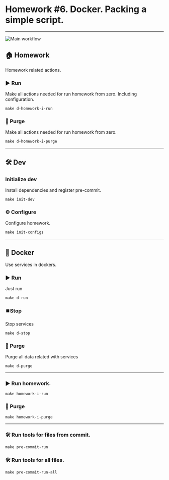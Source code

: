# Homework #6. Docker. Packing a simple script.


---
![Main workflow](https://github.com/hillel-i-python-pro-i-2023-06-23/homework__dmytro_palamarchuk__N6/actions/workflows/main-workflow.yml/badge.svg)

## 🏠 Homework

Homework related actions.

### ▶️ Run

Make all actions needed for run homework from zero. Including configuration.

```shell
make d-homework-i-run
```

### 🚮 Purge

Make all actions needed for run homework from zero.

```shell
make d-homework-i-purge
```

---

## 🛠️ Dev

### Initialize dev

Install dependencies and register pre-commit.

```shell
make init-dev
```

### ⚙️ Configure

Configure homework.

```shell
make init-configs
```

---

## 🐳 Docker

Use services in dockers.

### ▶️ Run

Just run

```shell
make d-run
```

### ⏹️Stop

Stop services

```shell
make d-stop
```

### 🚮 Purge

Purge all data related with services

```shell
make d-purge
```

---

### ▶️ Run homework.
```shell
make homework-i-run
```

### 🚮 Purge
```shell
make homework-i-purge
```

---

###  🛠️ Run tools for files from commit.
```shell
make pre-commit-run
```

###  🛠️ Run tools for all files.
```shell
make pre-commit-run-all
```
